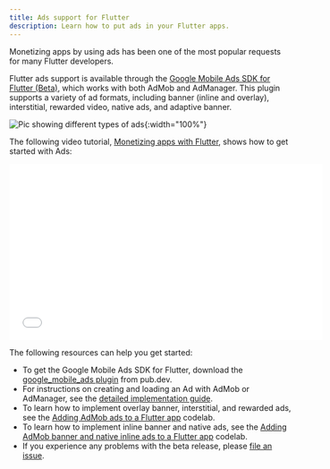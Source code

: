 ```yaml
---
title: Ads support for Flutter
description: Learn how to put ads in your Flutter apps.
---
```


Monetizing apps by using ads has been one of
the most popular requests for many Flutter developers.

Flutter ads support is available through the
[Google Mobile Ads SDK for Flutter (Beta)][plugin],
which works with both AdMob and AdManager.
This plugin supports a variety of ad formats,
including banner (inline and overlay),
interstitial, rewarded video, native ads,
and adaptive banner.

![Pic showing different types of ads](/assets/images/ads/GoogleMobileAdTypes.png){:width="100%"}

The following video tutorial,
[Monetizing apps with Flutter][],
shows how to get started with Ads:

<iframe width="560" height="315" src="{{site.youtube-site}}/embed/m0d_pbgeeG8" frameborder="0" allow="accelerometer; autoplay; clipboard-write; encrypted-media; gyroscope; picture-in-picture" allowfullscreen></iframe><br>

The following resources can help you get started:

* To get the Google Mobile Ads SDK for Flutter,
  download the [google_mobile_ads plugin][plugin] from pub.dev.
* For instructions on creating and loading an Ad with
  AdMob or AdManager, see the [detailed implementation guide][].
* To learn how to implement overlay banner,
  interstitial, and rewarded ads, see the
  [Adding AdMob ads to a Flutter app][] codelab.
* To learn how to implement inline banner
  and native ads, see the [Adding AdMob banner
  and native inline ads to a Flutter app][] codelab.
* If you experience any problems with the beta release,
  please [file an issue][].


[Adding AdMob Ads to a Flutter app]: {{site.codelabs}}/codelabs/admob-ads-in-flutter#0
[Adding AdMob banner and native inline ads to a Flutter app]: {{site.codelabs}}/codelabs/admob-inline-ads-in-flutter
[detailed implementation guide]: {{site.developers}}/admob/flutter
[file an issue]: {{site.github}}/googleads/googleads-mobile-flutter/issues
[Monetizing apps with Flutter]: {{site.youtube-site}}/watch?v=m0d_pbgeeG8&feature=youtu.be
[plugin]: {{site.pub-pkg}}/google_mobile_ads
